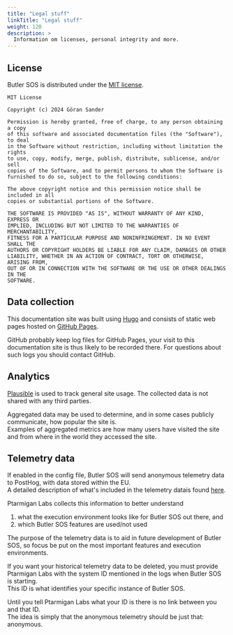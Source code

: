 ```yaml
---
title: "Legal stuff"
linkTitle: "Legal stuff"
weight: 120
description: >
  Information om licenses, personal integrity and more.
---
```


## License

Butler SOS is distributed under the [MIT license](https://en.wikipedia.org/wiki/MIT_License).

```
MIT License

Copyright (c) 2024 Göran Sander

Permission is hereby granted, free of charge, to any person obtaining a copy
of this software and associated documentation files (the "Software"), to deal
in the Software without restriction, including without limitation the rights
to use, copy, modify, merge, publish, distribute, sublicense, and/or sell
copies of the Software, and to permit persons to whom the Software is
furnished to do so, subject to the following conditions:

The above copyright notice and this permission notice shall be included in all
copies or substantial portions of the Software.

THE SOFTWARE IS PROVIDED "AS IS", WITHOUT WARRANTY OF ANY KIND, EXPRESS OR
IMPLIED, INCLUDING BUT NOT LIMITED TO THE WARRANTIES OF MERCHANTABILITY,
FITNESS FOR A PARTICULAR PURPOSE AND NONINFRINGEMENT. IN NO EVENT SHALL THE
AUTHORS OR COPYRIGHT HOLDERS BE LIABLE FOR ANY CLAIM, DAMAGES OR OTHER
LIABILITY, WHETHER IN AN ACTION OF CONTRACT, TORT OR OTHERWISE, ARISING FROM,
OUT OF OR IN CONNECTION WITH THE SOFTWARE OR THE USE OR OTHER DEALINGS IN THE
SOFTWARE.
```

## Data collection

This documentation site was built using [Hugo](https://gohugo.io/) and consists of static web pages hosted on [GitHub Pages](https://pages.github.com/).  

GitHub probably keep log files for GitHub Pages, your visit to this documentation site is thus likely to be recorded there. For questions about such logs you should contact GitHub.

## Analytics

[Plausible](https://plausible.io) is used to track general site usage.
The collected data is not shared with any third parties.

Aggregated data may be used to determine, and in some cases publicly communicate, how popular the site is.  
Examples of aggregated metrics are how many users have visited the site and from where in the world they accessed the site.  

## Telemetry data

If enabled in the config file, Butler SOS will send anonymous telemetry data to PostHog, with data stored within the EU.  
A detailed description of what's included in the telemetry datais found [here](/docs/about/telemetry/).

Ptarmigan Labs collects this information to better understand

1. what the execution environment looks like for Butler SOS out there, and
2. which Butler SOS features are used/not used

The purpose of the telemetry data is to aid in future development of Butler SOS, so focus be put on the most important features and execution environments.

If you want your historical telemetry data to be deleted, you must provide Ptarmigan Labs with the system ID mentioned in the logs when Butler SOS is starting.  
This ID is what identifies your specific instance of Butler SOS.  

Until you tell Ptarmigan Labs what your ID is there is no link between you and that ID.  
The idea is simply that the anonymous telemetry should be just that: anonymous.
